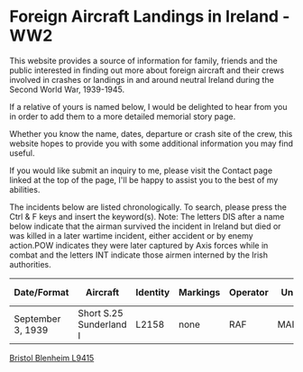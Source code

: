 # Foreign Aircraft Landings in Ireland - WW2


This website provides a source of information for family, friends and the public interested in finding out more about foreign aircraft and their crews involved in crashes or landings in and around neutral Ireland during the Second World War, 1939-1945. 

If a relative of yours is named below, I would be delighted to hear from you in order to add them to a more detailed memorial story page.

Whether you know the name, dates, departure or crash site of the crew, this website hopes to provide you with some additional information you may find useful.

If you would like submit an inquiry to me, please visit the Contact page linked at the top of the page, I'll be happy to assist you to the best of my abilities.

The incidents below are listed chronologically. To search, please press the Ctrl & F keys and insert the keyword(s). 
Note: The letters DIS after a name below indicate that the airman survived the incident in Ireland but died or was killed in a later wartime incident, either accident or by enemy action.POW indicates they were later captured by Axis forces while in combat and the letters INT indicate those airmen interned by the Irish authorities.






| **Date/Format** | **Aircraft** | **Identity** | **Markings** | **Operator** | **Unit** | **County (Near)** | **Location** | **Killed** | **Other** | **Pilot/Crew/Passengers** |
| - | - | - | - | - | - | - | - | - | - | - |
| September 3, 1939 | Short S.25 Sunderland I | L2158 | none | RAF | MAEE | Dublin | Skerries | 0 | - | S/Ldr Montague Cecil COLLINS 24124 Crew not yet determined |

[Bristol Blenheim L9415](l9415.md)

